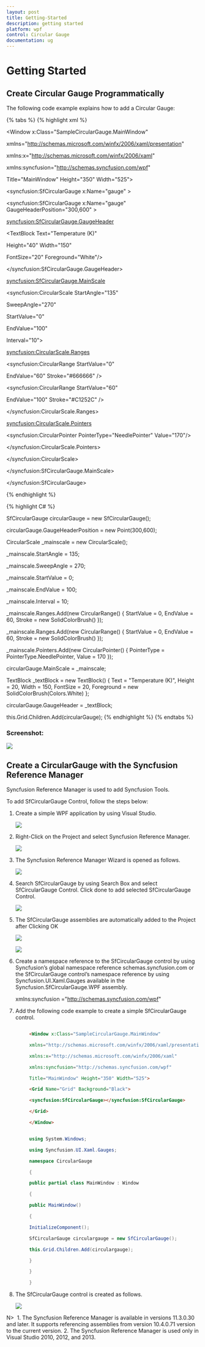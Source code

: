 ```yaml
---
layout: post
title: Getting-Started
description: getting started
platform: wpf
control: Circular Gauge
documentation: ug
---
```


# Getting Started

## Create Circular Gauge Programmatically

The following code example explains how to add a Circular Gauge:

{% tabs %}
{% highlight xml %}



<Window x:Class="SampleCircularGauge.MainWindow"

xmlns="http://schemas.microsoft.com/winfx/2006/xaml/presentation"

xmlns:x="http://schemas.microsoft.com/winfx/2006/xaml"

xmlns:syncfusion="http://schemas.syncfusion.com/wpf"

Title="MainWindow" Height="350" Width="525">

<Grid Name="Grid" Background="Black">

<syncfusion:SfCircularGauge x:Name="gauge"  >

<syncfusion:SfCircularGauge x:Name="gauge" GaugeHeaderPosition="300,600" >



<syncfusion:SfCircularGauge.GaugeHeader>



<TextBlock Text="Temperature (K)" 

Height="40" Width="150" 

FontSize="20" Foreground="White"/>



</syncfusion:SfCircularGauge.GaugeHeader>

<syncfusion:SfCircularGauge.MainScale>

<syncfusion:CircularScale StartAngle="135" 

SweepAngle="270" 

StartValue="0"

EndValue="100"

Interval="10">



<syncfusion:CircularScale.Ranges>

<syncfusion:CircularRange StartValue="0" 

EndValue="60" Stroke="#666666" />

<syncfusion:CircularRange StartValue="60" 

EndValue="100" Stroke="#C1252C" />

</syncfusion:CircularScale.Ranges>



<syncfusion:CircularScale.Pointers>

<syncfusion:CircularPointer PointerType="NeedlePointer" Value="170"/>

</syncfusion:CircularScale.Pointers>

</syncfusion:CircularScale>

</syncfusion:SfCircularGauge.MainScale>

</syncfusion:SfCircularGauge>    </Grid>

</Window>
{% endhighlight %}



{% highlight C# %}



SfCircularGauge circularGauge = new SfCircularGauge();

circularGauge.GaugeHeaderPosition = new Point(300,600);

CircularScale _mainscale = new CircularScale();

_mainscale.StartAngle = 135;

_mainscale.SweepAngle = 270;

_mainscale.StartValue = 0;

_mainscale.EndValue = 100;

_mainscale.Interval = 10;

_mainscale.Ranges.Add(new CircularRange() { StartValue = 0, EndValue = 60, Stroke = new SolidColorBrush() });

_mainscale.Ranges.Add(new CircularRange() { StartValue = 0, EndValue = 60, Stroke = new SolidColorBrush() });

_mainscale.Pointers.Add(new CircularPointer() { PointerType = PointerType.NeedlePointer, Value = 170 });

circularGauge.MainScale = _mainscale;

TextBlock _textBlock = new TextBlock() { Text = "Temperature (K)", Height = 20, Width = 150, FontSize = 20, Foreground = new SolidColorBrush(Colors.White) };

circularGauge.GaugeHeader = _textBlock;

this.Grid.Children.Add(circularGauge);
{% endhighlight %}
{% endtabs %}



### Screenshot:

![](Getting-Started_images/Getting-Started_img1.png)



## Create a CircularGauge with the Syncfusion Reference Manager

Syncfusion Reference Manager is used to add Syncfusion Tools.

To add SfCircularGauge Control, follow the steps below:

1. Create a simple WPF application by using Visual Studio.

   ![](Getting-Started_images/Getting-Started_img2.png)



2. Right-Click on the Project and select Syncfusion Reference Manager.

   ![](Getting-Started_images/Getting-Started_img3.png)


3. The Syncfusion Reference Manager Wizard is opened as follows.

   ![](Getting-Started_images/Getting-Started_img4.png)


4. Search SfCircularGauge by using Search Box and select SfCircularGauge Control.  Click done to add selected SfCircularGauge Control.

   ![](Getting-Started_images/Getting-Started_img5.png)



5. The SfCircularGauge assemblies are automatically added to the Project after Clicking OK



   ![](Getting-Started_images/Getting-Started_img6.png)



   ![](Getting-Started_images/Getting-Started_img7.png)



6. Create a namespace reference to the SfCircularGauge control by using Syncfusion’s global namespace reference schemas.syncfusion.com or the SfCircularGauge control’s namespace reference by using Syncfusion.UI.Xaml.Gauges available in the Syncfusion.SfCircularGauge.WPF assembly.




      xmlns:syncfusion ="http://schemas.syncfusion.com/wpf" 



7. Add the following code example to create a simple SfCircularGauge control.


   ~~~html
   
		<Window x:Class="SampleCircularGauge.MainWindow"

		xmlns="http://schemas.microsoft.com/winfx/2006/xaml/presentation"

		xmlns:x="http://schemas.microsoft.com/winfx/2006/xaml"

		xmlns:syncfusion="http://schemas.syncfusion.com/wpf"

		Title="MainWindow" Height="350" Width="525">

		<Grid Name="Grid" Background="Black">

		<syncfusion:SfCircularGauge></syncfusion:SfCircularGauge>

		</Grid>

		</Window>


   ~~~


   ~~~csharp

		using System.Windows;

		using Syncfusion.UI.Xaml.Gauges;

		namespace CircularGauge

		{

		public partial class MainWindow : Window

		{

		public MainWindow()

		{

		InitializeComponent();

		SfCircularGauge circulargauge = new SfCircularGauge();

		this.Grid.Children.Add(circulargauge); 

		}

		}

		}

   ~~~		

8. The SfCircularGauge control is created as follows.



   ![](Getting-Started_images/Getting-Started_img8.png)



N>  1. The Syncfusion Reference Manager is available in versions 11.3.0.30 and later. It supports referencing assemblies from version 10.4.0.71 version to the current version. 2. The Syncfusion Reference Manager is used only in Visual Studio 2010, 2012, and 2013.



